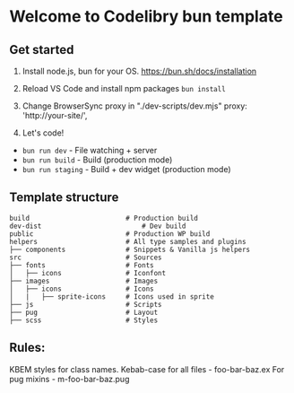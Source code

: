 # Welcome to Codelibry bun template

## Get started

1. Install node.js, bun for your OS. https://bun.sh/docs/installation

2. Reload VS Code and install npm packages
   `bun install`

3. Change BrowserSync proxy in "./dev-scripts/dev.mjs" proxy: 'http://your-site/',

4. Let's code!

- `bun run dev` - File watching + server
- `bun run build` - Build (production mode)
- `bun run staging` - Build + dev widget (production mode)

## Template structure

```
build                        # Production build
dev-dist                         # Dev build
public                       # Production WP build
helpers                      # All type samples and plugins
├── components               # Snippets & Vanilla js helpers
src                          # Sources
├── fonts                    # Fonts
│   ├── icons                # Iconfont
├── images                   # Images
│   ├── icons                # Icons
│   |   ├── sprite-icons     # Icons used in sprite
├── js                       # Scripts
├── pug                      # Layout
├── scss                     # Styles
```

## Rules:

KBEM styles for class names.
Kebab-case for all files - foo-bar-baz.ex
For pug mixins - m-foo-bar-baz.pug

#
#
